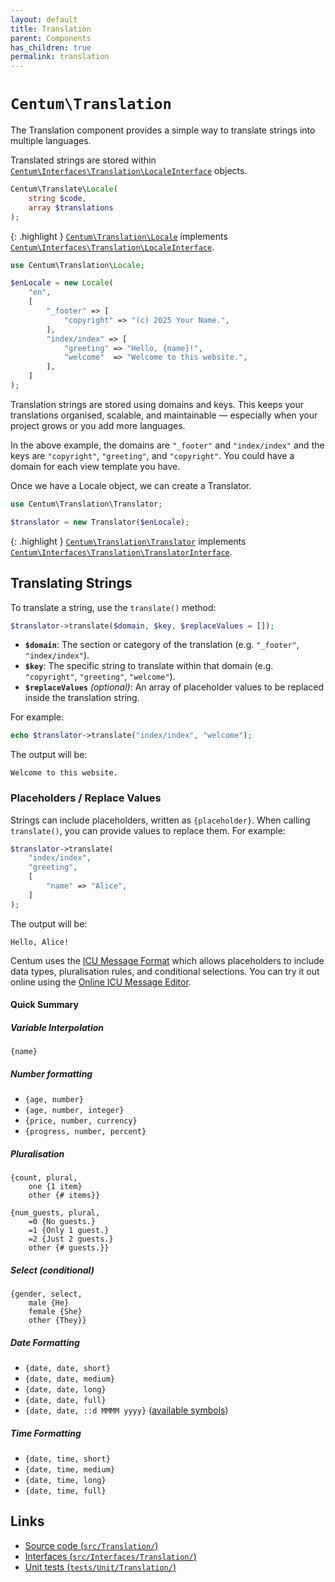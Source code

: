 ```yaml
---
layout: default
title: Translation
parent: Components
has_children: true
permalink: translation
---
```




# `Centum\Translation`

The Translation component provides a simple way to translate strings into multiple languages.

Translated strings are stored within [`Centum\Interfaces\Translation\LocaleInterface`](https://github.com/SidRoberts/centum/blob/main/src/Interfaces/Translation/LocaleInterface.php) objects.

```php
Centum\Translate\Locale(
    string $code,
    array $translations
);
```

{: .highlight }
[`Centum\Translation\Locale`](https://github.com/SidRoberts/centum/blob/main/src/Translation/Locale.php) implements [`Centum\Interfaces\Translation\LocaleInterface`](https://github.com/SidRoberts/centum/blob/main/src/Interfaces/Translation/LocaleInterface.php).

```php
use Centum\Translation\Locale;

$enLocale = new Locale(
    "en",
    [
        "_footer" => [
            "copyright" => "(c) 2025 Your Name.",
        ],
        "index/index" => [
            "greeting" => "Hello, {name}!",
            "welcome"  => "Welcome to this website.",
        ],
    ]
);
```

Translation strings are stored using domains and keys.
This keeps your translations organised, scalable, and maintainable — especially when your project grows or you add more languages.

In the above example, the domains are `"_footer"` and `"index/index"` and the keys are `"copyright"`, `"greeting"`, and `"copyright"`.
You could have a domain for each view template you have.

Once we have a Locale object, we can create a Translator.

```php
use Centum\Translation\Translator;

$translator = new Translator($enLocale);
```

{: .highlight }
[`Centum\Translation\Translator`](https://github.com/SidRoberts/centum/blob/main/src/Translation/Translator.php) implements [`Centum\Interfaces\Translation\TranslatorInterface`](https://github.com/SidRoberts/centum/blob/main/src/Interfaces/Translation/TranslatorInterface.php).



## Translating Strings

To translate a string, use the `translate()` method:

```php
$translator->translate($domain, $key, $replaceValues = []);
```

- **`$domain`**: The section or category of the translation (e.g. `"_footer"`, `"index/index"`).
- **`$key`**: The specific string to translate within that domain (e.g. `"copyright"`, `"greeting"`, `"welcome"`).
- **`$replaceValues`** *(optional)*: An array of placeholder values to be replaced inside the translation string.

For example:

```php
echo $translator->translate("index/index", "welcome");
```

The output will be:

```text
Welcome to this website.
```



### Placeholders / Replace Values

Strings can include placeholders, written as `{placeholder}`.
When calling `translate()`, you can provide values to replace them.
For example:

```php
$translator->translate(
    "index/index",
    "greeting",
    [
        "name" => "Alice",
    ]
);
```

The output will be:

```text
Hello, Alice!
```

Centum uses the [ICU Message Format](https://format-message.github.io/icu-message-format-for-translators/index.html#learn-more) which allows placeholders to include data types, pluralisation rules, and conditional selections.
You can try it out online using the [Online ICU Message Editor](https://format-message.github.io/icu-message-format-for-translators/editor.html).



#### Quick Summary

##### Variable Interpolation

`{name}`

##### Number formatting

- `{age, number}`
- `{age, number, integer}`
- `{price, number, currency}`
- `{progress, number, percent}`

##### Pluralisation

```text
{count, plural,
    one {1 item}
    other {# items}}
```

```text
{num_guests, plural,
    =0 {No guests.}
    =1 {Only 1 guest.}
    =2 {Just 2 guests.}
    other {# guests.}}
```

##### Select (conditional)

```text
{gender, select,
    male {He}
    female {She}
    other {They}}
```

##### Date Formatting

- `{date, date, short}`
- `{date, date, medium}`
- `{date, date, long}`
- `{date, date, full}`
- `{date, date, ::d MMMM yyyy}` ([available symbols](https://unicode-org.github.io/icu/userguide/format_parse/datetime/#date-field-symbol-table))

##### Time Formatting

- `{date, time, short}`
- `{date, time, medium}`
- `{date, time, long}`
- `{date, time, full}`



## Links

- [Source code (`src/Translation/`)](https://github.com/SidRoberts/centum/blob/main/src/Translation/)
- [Interfaces (`src/Interfaces/Translation/`)](https://github.com/SidRoberts/centum/blob/main/src/Interfaces/Translation/)
- [Unit tests (`tests/Unit/Translation/`)](https://github.com/SidRoberts/centum/blob/main/tests/Unit/Translation/)
